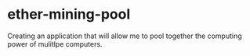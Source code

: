 # ether-mining-pool
Creating an application that will allow me to pool together the computing power of mulitlpe computers.
